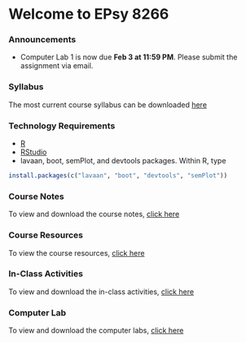 
# Welcome to EPsy 8266

### Announcements

* Computer Lab 1 is now due **Feb 3 at 11:59 PM**. Please submit the assignment via email.


### Syllabus
The most current course syllabus can be downloaded [here](https://github.com/cddesja/epsy8266/raw/master/course_materials/epsy8266_syllabus_s2019.pdf)

### Technology Requirements
* [R](https://www.r-project.org/)
* [RStudio](https://www.rstudio.com/)
* lavaan, boot, semPlot, and devtools packages. Within R, type
```r
install.packages(c("lavaan", "boot", "devtools", "semPlot"))
```

### Course Notes
To view and download the course notes, [click here](notes.md)

### Course Resources
To view the course resources, [click here](resources.md)

### In-Class Activities
To view and download the in-class activities, [click here](activities.md)

### Computer Lab
To view and download the computer labs, [click here](labs.md)



<!-- %You can use the [editor on GitHub](https://github.com/cddesja/epsy8266/edit/master/README.md) to maintain and preview the content for your website in Markdown files.
%
%Whenever you commit to this repository, GitHub Pages will run [Jekyll](https://jekyllrb.com/) to rebuild the pages in your site, from the content in your Markdown files.
%
%### Markdown
%
%Markdown is a lightweight and easy-to-use syntax for styling your writing. It includes conventions for
%
%```markdown
%Syntax highlighted code block
%
%# Header 1
%## Header 2
%### Header 3
%
%- Bulleted
%- List
%
%1. Numbered
%2. List
%
%**Bold** and _Italic_ and `Code` text
%
%[Link](url) and ![Image](src)
%```
%
%For more details see [GitHub Flavored Markdown](https://guides.github.com/features/mastering-markdown/).
%
%### Jekyll Themes
%
%Your Pages site will use the layout and styles from the Jekyll theme you have selected in your [repository settings](https://github.com/cddesja/epsy8266/settings). The name of this theme is saved in the Jekyll `_config.yml` configuration file.
%
%### Support or Contact
%
%Having trouble with Pages? Check out our [documentation](https://help.github.com/categories/github-pages-basics/) or [contact support](https://github.com/contact) and we’ll help you sort it out.
 -->